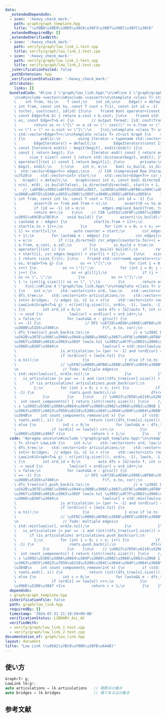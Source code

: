 ```yaml
---
data:
  _extendedDependsOn:
  - icon: ':heavy_check_mark:'
    path: graph/graph_template.hpp
    title: "\u30B0\u30E9\u30D5\u30C6\u30F3\u30D7\u30EC\u30FC\u30C8"
  _extendedRequiredBy: []
  _extendedVerifiedWith:
  - icon: ':heavy_check_mark:'
    path: verify/graph/low_link_1.test.cpp
    title: verify/graph/low_link_1.test.cpp
  - icon: ':heavy_check_mark:'
    path: verify/graph/low_link_2.test.cpp
    title: verify/graph/low_link_2.test.cpp
  _isVerificationFailed: false
  _pathExtension: hpp
  _verificationStatusIcon: ':heavy_check_mark:'
  attributes:
    links: []
  bundledCode: "#line 2 \"graph/low_link.hpp\"\n\n#line 2 \"graph/graph_template.hpp\"\
    \n\n#include <vector>\n#include <cassert>\n\ntemplate <class T> struct Edge {\n\
    \    int from, to;\n    T cost;\n    int id;\n\n    Edge() = default;\n    Edge(const\
    \ int from, const int to, const T cost = T(1), const int id = -1) : from(from),\
    \ to(to), cost(cost), id(id) {}\n\n    friend bool operator<(const Edge<T>& a,\
    \ const Edge<T>& b) { return a.cost < b.cost; }\n\n    friend std::ostream& operator<<(std::ostream&\
    \ os, const Edge<T>& e) {\n        // output format: {id: cost(from, to) = cost}\n\
    \        return os << \"{\" << e.id << \": cost(\" << e.from << \", \" << e.to\
    \ << \") = \" << e.cost << \"}\";\n    }\n};\ntemplate <class T> using Edges =\
    \ std::vector<Edge<T>>;\n\ntemplate <class T> struct Graph {\n    struct EdgeIterators\
    \ {\n       public:\n        using Iterator = typename std::vector<Edge<T>>::iterator;\n\
    \        EdgeIterators() = default;\n        EdgeIterators(const Iterator& begit,\
    \ const Iterator& endit) : begit(begit), endit(endit) {}\n        Iterator begin()\
    \ const { return begit; }\n        Iterator end() const { return endit; }\n  \
    \      size_t size() const { return std::distance(begit, endit); }\n        Edge<T>&\
    \ operator[](int i) const { return begit[i]; }\n\n       private:\n        Iterator\
    \ begit, endit;\n    };\n\n    int n, m;\n    bool is_build, is_directed;\n  \
    \  std::vector<Edge<T>> edges;\n\n    // CSR (Compressed Row Storage) \u5F62\u5F0F\
    \u7528\n    std::vector<int> start;\n    std::vector<Edge<T>> csr_edges;\n\n \
    \   Graph() = default;\n    Graph(const int n, const bool directed = false) :\
    \ n(n), m(0), is_build(false), is_directed(directed), start(n + 1, 0) {}\n\n \
    \   // \u8FBA\u3092\u8FFD\u52A0\u3057, \u305D\u306E\u8FBA\u304C\u4F55\u756A\u76EE\
    \u306B\u8FFD\u52A0\u3055\u308C\u305F\u304B\u3092\u8FD4\u3059\n    int add_edge(const\
    \ int from, const int to, const T cost = T(1), int id = -1) {\n        assert(!is_build);\n\
    \        assert(0 <= from and from < n);\n        assert(0 <= to and to < n);\n\
    \        if (id == -1) id = m;\n        edges.emplace_back(from, to, cost, id);\n\
    \        return m++;\n    }\n\n    // CSR \u5F62\u5F0F\u3067\u30B0\u30E9\u30D5\
    \u3092\u69CB\u7BC9\n    void build() {\n        assert(!is_build);\n        for\
    \ (auto&& e : edges) {\n            start[e.from + 1]++;\n            if (!is_directed)\
    \ start[e.to + 1]++;\n        }\n        for (int v = 0; v < n; v++) start[v +\
    \ 1] += start[v];\n        auto counter = start;\n        csr_edges.resize(start.back()\
    \ + 1);\n        for (auto&& e : edges) {\n            csr_edges[counter[e.from]++]\
    \ = e;\n            if (!is_directed) csr_edges[counter[e.to]++] = Edge(e.to,\
    \ e.from, e.cost, e.id);\n        }\n        is_build = true;\n    }\n\n    EdgeIterators\
    \ operator[](int i) {\n        if (!is_build) build();\n        return EdgeIterators(csr_edges.begin()\
    \ + start[i], csr_edges.begin() + start[i + 1]);\n    }\n\n    size_t size() const\
    \ { return (size_t)(n); }\n\n    friend std::ostream& operator<<(std::ostream&\
    \ os, Graph<T>& g) {\n        os << \"[\";\n        for (int i = 0; i < (int)(g.size());\
    \ i++) {\n            os << \"[\";\n            for (int j = 0; j < (int)(g[i].size());\
    \ j++) {\n                os << g[i][j];\n                if (j + 1 != (int)(g[i].size()))\
    \ os << \", \";\n            }\n            os << \"]\";\n            if (i +\
    \ 1 != (int)(g.size())) os << \", \";\n        }\n        return os << \"]\";\n\
    \    }\n};\n#line 4 \"graph/low_link.hpp\"\n\ntemplate <class T> struct LowLink\
    \ {\n    int n;\n    std::vector<int> ord, low;\n    std::vector<std::vector<int>>\
    \ dfs_tree;\n    std::vector<int> articulations;\n    std::vector<std::pair<int,\
    \ int>> bridges;  // edges {u, v} (u < v)\n    std::vector<int> roots;\n\n   \
    \ LowLink(Graph<T>& g) : n((int)(g.size())), ord(n, -1), low(n, -1), dfs_tree(n)\
    \ {\n        int ord_id = 0;\n        auto dfs = [&](auto f, int cur, int par)\
    \ -> void {\n            low[cur] = ord[cur] = ord_id++;\n            bool is_articulation\
    \ = false;\n            for (auto&& e : g[cur]) {\n                if (ord[e.to]\
    \ == -1) {\n                    // DFS \u6728\u4E0A\u306E\u8FBA\u306B\u5BFE\u3059\
    \u308B\u51E6\u7406\n                    f(f, e.to, cur);\n                   \
    \ dfs_tree[cur].push_back(e.to);\n                    // e \u304C DFS \u6728\u306B\
    \u542B\u307E\u308C\u3066\u3044\u308B\u306E\u3067\u5F8C\u9000\u8FBA\u3092\u3059\
    \u3067\u306B\u901A\u3063\u305F low[e.to] \u3092\u4F7F\u3063\u3066\u66F4\u65B0\u3057\
    \u3066\u826F\u3044\n                    low[cur] = std::min(low[cur], low[e.to]);\n\
    \                    is_articulation |= (par != -1) and (ord[cur] <= low[e.to]);\n\
    \                    if (ord[cur] < low[e.to]) {\n                        bridges.emplace_back(std::minmax(cur,\
    \ e.to));\n                    }\n                } else if (e.to != par) {\n\
    \                    // \u5F8C\u9000\u8FBA\u306B\u5BFE\u3059\u308B\u51E6\u7406\
    \n                    // Todo: multiple edges\n                    low[cur] =\
    \ std::min(low[cur], ord[e.to]);\n                }\n            }\n         \
    \   is_articulation |= par == -1 and (int)(dfs_tree[cur].size()) > 1;\n      \
    \      if (is_articulation) articulations.push_back(cur);\n            return;\n\
    \        };\n        for (int i = 0; i < n; i++) {\n            if (ord[i] ==\
    \ -1) {\n                roots.push_back(i);\n                dfs(dfs, i, -1);\n\
    \            }\n        }\n    }\n\n    // \u9023\u7D50\u6210\u5206\u6570\n  \
    \  int count_components() { return (int)(roots.size()); }\n\n    // \u9802\u70B9\
    \ x \u3092\u53D6\u308A\u9664\u304F\u3068\u3082\u3068\u3082\u3068 1 \u3064\u3060\
    \u3063\u305F\u9023\u7D50\u6210\u5206\u304C\u3044\u304F\u3064\u306B\u306A\u308B\
    \u304B\n    int count_components_remove(int x) {\n        if (std::binary_search(roots.begin(),\
    \ roots.end(), x)) {\n            return (int)(dfs_tree[x].size());\n        }\
    \ else {\n            int c = 0;\n            for (auto&& e : dfs_tree[x]) {\n\
    \                if (ord[x] <= low[e]) c++;\n            }\n            // \u89AA\
    \u306E\u5206\u3067 +1\n            return c + 1;\n        }\n    }\n};\n"
  code: "#pragma once\n\n#include \"graph/graph_template.hpp\"\n\ntemplate <class\
    \ T> struct LowLink {\n    int n;\n    std::vector<int> ord, low;\n    std::vector<std::vector<int>>\
    \ dfs_tree;\n    std::vector<int> articulations;\n    std::vector<std::pair<int,\
    \ int>> bridges;  // edges {u, v} (u < v)\n    std::vector<int> roots;\n\n   \
    \ LowLink(Graph<T>& g) : n((int)(g.size())), ord(n, -1), low(n, -1), dfs_tree(n)\
    \ {\n        int ord_id = 0;\n        auto dfs = [&](auto f, int cur, int par)\
    \ -> void {\n            low[cur] = ord[cur] = ord_id++;\n            bool is_articulation\
    \ = false;\n            for (auto&& e : g[cur]) {\n                if (ord[e.to]\
    \ == -1) {\n                    // DFS \u6728\u4E0A\u306E\u8FBA\u306B\u5BFE\u3059\
    \u308B\u51E6\u7406\n                    f(f, e.to, cur);\n                   \
    \ dfs_tree[cur].push_back(e.to);\n                    // e \u304C DFS \u6728\u306B\
    \u542B\u307E\u308C\u3066\u3044\u308B\u306E\u3067\u5F8C\u9000\u8FBA\u3092\u3059\
    \u3067\u306B\u901A\u3063\u305F low[e.to] \u3092\u4F7F\u3063\u3066\u66F4\u65B0\u3057\
    \u3066\u826F\u3044\n                    low[cur] = std::min(low[cur], low[e.to]);\n\
    \                    is_articulation |= (par != -1) and (ord[cur] <= low[e.to]);\n\
    \                    if (ord[cur] < low[e.to]) {\n                        bridges.emplace_back(std::minmax(cur,\
    \ e.to));\n                    }\n                } else if (e.to != par) {\n\
    \                    // \u5F8C\u9000\u8FBA\u306B\u5BFE\u3059\u308B\u51E6\u7406\
    \n                    // Todo: multiple edges\n                    low[cur] =\
    \ std::min(low[cur], ord[e.to]);\n                }\n            }\n         \
    \   is_articulation |= par == -1 and (int)(dfs_tree[cur].size()) > 1;\n      \
    \      if (is_articulation) articulations.push_back(cur);\n            return;\n\
    \        };\n        for (int i = 0; i < n; i++) {\n            if (ord[i] ==\
    \ -1) {\n                roots.push_back(i);\n                dfs(dfs, i, -1);\n\
    \            }\n        }\n    }\n\n    // \u9023\u7D50\u6210\u5206\u6570\n  \
    \  int count_components() { return (int)(roots.size()); }\n\n    // \u9802\u70B9\
    \ x \u3092\u53D6\u308A\u9664\u304F\u3068\u3082\u3068\u3082\u3068 1 \u3064\u3060\
    \u3063\u305F\u9023\u7D50\u6210\u5206\u304C\u3044\u304F\u3064\u306B\u306A\u308B\
    \u304B\n    int count_components_remove(int x) {\n        if (std::binary_search(roots.begin(),\
    \ roots.end(), x)) {\n            return (int)(dfs_tree[x].size());\n        }\
    \ else {\n            int c = 0;\n            for (auto&& e : dfs_tree[x]) {\n\
    \                if (ord[x] <= low[e]) c++;\n            }\n            // \u89AA\
    \u306E\u5206\u3067 +1\n            return c + 1;\n        }\n    }\n};"
  dependsOn:
  - graph/graph_template.hpp
  isVerificationFile: false
  path: graph/low_link.hpp
  requiredBy: []
  timestamp: '2024-07-31 21:19:59+09:00'
  verificationStatus: LIBRARY_ALL_AC
  verifiedWith:
  - verify/graph/low_link_1.test.cpp
  - verify/graph/low_link_2.test.cpp
documentation_of: graph/low_link.hpp
layout: document
title: "Low Link (\u95A2\u7BC0\u70B9\u30FB\u6A4B)"
---
```


## 使い方

```cpp
Graph<T> g;
LowLink lk(g);
auto articulations = lk.articulations   // 関節点の集合
auto bridges = lk.bridges               // 橋である辺の集合
```

## 参考文献
